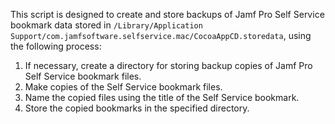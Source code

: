 This script is designed to create and store backups of Jamf Pro Self Service bookmark data stored in `/Library/Application Support/com.jamfsoftware.selfservice.mac/CocoaAppCD.storedata`, using the following process:

1. If necessary, create a directory for storing backup copies of Jamf Pro Self Service bookmark files.
2. Make copies of the Self Service bookmark files.
3. Name the copied files using the title of the Self Service bookmark.
4. Store the copied bookmarks in the specified directory.
